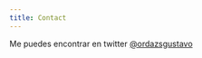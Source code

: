 ```yaml
---
title: Contact
---
```


Me puedes encontrar en twitter
[@ordazsgustavo](https://twitter.com/ordazsgustavo)
